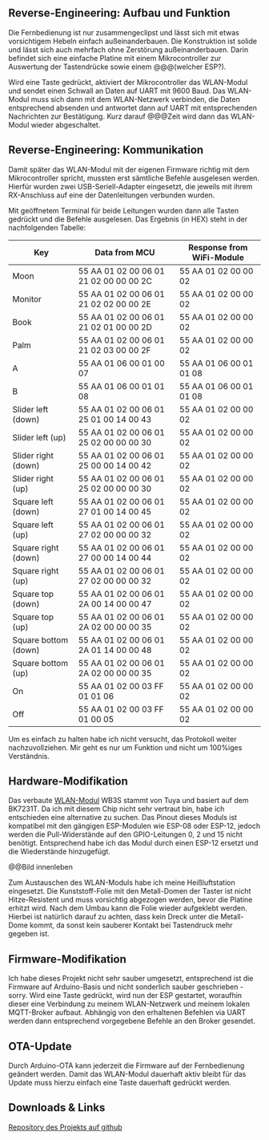 ## Reverse-Engineering: Aufbau und Funktion

Die Fernbedienung ist nur zusammengeclipst und lässt sich mit etwas vorsichtigem Hebeln einfach außeinanderbauen. Die Konstruktion ist solide und lässt sich auch mehrfach ohne Zerstörung außeinanderbauen.
Darin befindet sich eine einfache Platine mit einem Mikrocontroller zur Auswertung der Tastendrücke sowie einem @@@(welcher ESP?).

Wird eine Taste gedrückt, aktiviert der Mikrocontroller das WLAN-Modul und sendet einen Schwall an Daten auf UART mit 9600 Baud. Das WLAN-Modul muss sich dann mit dem WLAN-Netzwerk verbinden, die Daten entsprechend absenden und antwortet dann auf UART mit entsprechenden Nachrichten zur Bestätigung. Kurz darauf @@@Zeit wird dann das WLAN-Modul wieder abgeschaltet.

## Reverse-Engineering: Kommunikation

Damit später das WLAN-Modul mit der eigenen Firmware richtig mit dem Mikrocontroller spricht, mussten erst sämtliche Befehle ausgelesen werden. Hierfür wurden zwei USB-Seriell-Adapter eingesetzt, die jeweils mit ihrem RX-Anschluss auf eine der Datenleitungen verbunden wurden.

Mit geöffnetem Terminal für beide Leitungen wurden dann alle Tasten gedrückt und die Befehle ausgelesen.
Das Ergebnis (in HEX) steht in der nachfolgenden Tabelle:

Key					| Data from MCU									| Response from WiFi-Module
--------------------|-----------------------------------------------|------------------------
Moon				| 55 AA 01 02 00 06 01 21 02 00 00 00 2C		| 55 AA 01 02 00 00 02	
Monitor				| 55 AA 01 02 00 06 01 21 02 02 00 00 2E		| 55 AA 01 02 00 00 02
Book				| 55 AA 01 02 00 06 01 21 02 01 00 00 2D		| 55 AA 01 02 00 00 02
Palm				| 55 AA 01 02 00 06 01 21 02 03 00 00 2F		| 55 AA 01 02 00 00 02
A					| 55 AA 01 06 00 01 00 07						| 55 AA 01 06 00 01 01 08
B					| 55 AA 01 06 00 01 01 08						| 55 AA 01 06 00 01 01 08
Slider left (down)	| 55 AA 01 02 00 06 01 25 01 00 14 00 43		| 55 AA 01 02 00 00 02
Slider left (up)	| 55 AA 01 02 00 06 01 25 02 00 00 00 30		| 55 AA 01 02 00 00 02
Slider right (down)	| 55 AA 01 02 00 06 01 25 00 00 14 00 42		| 55 AA 01 02 00 00 02
Slider right (up)	| 55 AA 01 02 00 06 01 25 02 00 00 00 30		| 55 AA 01 02 00 00 02
Square left	(down)	| 55 AA 01 02 00 06 01 27 01 00 14 00 45		| 55 AA 01 02 00 00 02
Square left (up)	| 55 AA 01 02 00 06 01 27 02 00 00 00 32		| 55 AA 01 02 00 00 02
Square right (down)	| 55 AA 01 02 00 06 01 27 00 00 14 00 44		| 55 AA 01 02 00 00 02
Square right (up)	| 55 AA 01 02 00 06 01 27 02 00 00 00 32		| 55 AA 01 02 00 00 02
Square top	(down)	| 55 AA 01 02 00 06 01 2A 00 14 00 00 47		| 55 AA 01 02 00 00 02
Square top	(up)	| 55 AA 01 02 00 06 01 2A 02 00 00 00 35		| 55 AA 01 02 00 00 02
Square bottom (down)	| 55 AA 01 02 00 06 01 2A 01 14 00 00 48		| 55 AA 01 02 00 00 02
Square bottom (up)	| 55 AA 01 02 00 06 01 2A 02 00 00 00 35		| 55 AA 01 02 00 00 02
On					| 55 AA 01 02 00 03 FF 01 01 06					| 55 AA 01 02 00 00 02
Off					| 55 AA 01 02 00 03 FF 01 00 05					| 55 AA 01 02 00 00 02

Um es einfach zu halten habe ich nicht versucht, das Protokoll weiter nachzuvollziehen. Mir geht es nur um Funktion und nicht um 100%iges Verständnis.

## Hardware-Modifikation

Das verbaute [WLAN-Modul](https://developer.tuya.com/en/docs/iot/wb3s-module-datasheet?id=K9dx20n6hz5n4) WB3S stammt von Tuya und basiert auf dem BK7231T. Da ich mit diesem Chip nicht sehr vertraut bin, habe ich entschieden eine alternative zu suchen.
Das Pinout dieses Moduls ist kompatibel mit den gängigen ESP-Modulen wie ESP-08 oder ESP-12, jedoch werden die Pull-Widerstände auf den GPIO-Leitungen 0, 2 und 15 nicht benötigt. Entsprechend habe ich das Modul durch einen ESP-12 ersetzt und die Wiederstände hinzugefügt.

@@Bild innenleben

Zum Austauschen des WLAN-Moduls habe ich meine Heißluftstation eingesetzt. Die Kunststoff-Folie mit den Metall-Domen der Taster ist nicht Hitze-Resistent und muss vorsichtig abgezogen werden, bevor die Platine erhitzt wird.
Nach dem Umbau kann die Folie wieder aufgeklebt werden. Hierbei ist natürlich darauf zu achten, dass kein Dreck unter die Metall-Dome kommt, da sonst kein sauberer Kontakt bei Tastendruck mehr gegeben ist.

## Firmware-Modifikation

Ich habe dieses Projekt nicht sehr sauber umgesetzt, entsprechend ist die Firmware auf Arduino-Basis und nicht sonderlich sauber geschrieben - sorry.
Wird eine Taste gedrückt, wird nun der ESP gestartet, woraufhin dieser eine Verbindung zu meinem WLAN-Netzwerk und meinem lokalen MQTT-Broker aufbaut.
Abhängig von den erhaltenen Befehlen via UART werden dann entsprechend vorgegebene Befehle an den Broker gesendet.

## OTA-Update

Durch Arduino-OTA kann jederzeit die Firmware auf der Fernbedienung geändert werden.
Damit das WLAN-Modul dauerhaft aktiv bleibt für das Update muss hierzu einfach eine Taste dauerhaft gedrückt werden.

## Downloads & Links

[Repository des Projekts auf github](https://github.com/Techspiring/wifi-remote)